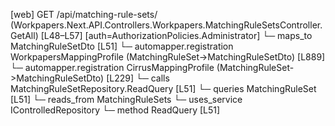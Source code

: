 [web] GET /api/matching-rule-sets/  (Workpapers.Next.API.Controllers.Workpapers.MatchingRuleSetsController.GetAll)  [L48–L57] [auth=AuthorizationPolicies.Administrator]
  └─ maps_to MatchingRuleSetDto [L51]
    └─ automapper.registration WorkpapersMappingProfile (MatchingRuleSet->MatchingRuleSetDto) [L889]
    └─ automapper.registration CirrusMappingProfile (MatchingRuleSet->MatchingRuleSetDto) [L229]
  └─ calls MatchingRuleSetRepository.ReadQuery [L51]
  └─ queries MatchingRuleSet [L51]
    └─ reads_from MatchingRuleSets
  └─ uses_service IControlledRepository<MatchingRuleSet>
    └─ method ReadQuery [L51]

